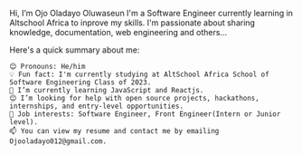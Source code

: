 




Hi, I’m Ojo Oladayo Oluwaseun
I'm a Software Engineer currently learning in Altschool Africa to inprove my skills. I'm passionate about sharing knowledge, documentation, web engineering and others...

Here's a quick summary about me:

    😊 Pronouns: He/him
    💡 Fun fact: I'm currently studying at AltSchool Africa School of Software Engineering Class of 2023.
    🌱 I’m currently learning JavaScript and Reactjs.
    😊 I’m looking for help with open source projects, hackathons, internships, and entry-level opportunities.
    💼 Job interests: Software Engineer, Front Engineer(Intern or Junior level).
    📫 You can view my resume and contact me by emailing Ojooladayo012@gmail.com.


<!---
Dy-dayo/Dy-dayo is a ✨ special ✨ repository because its `README.md` (this file) appears on your GitHub profile.
You can click the Preview link to take a look at your changes.
--->

